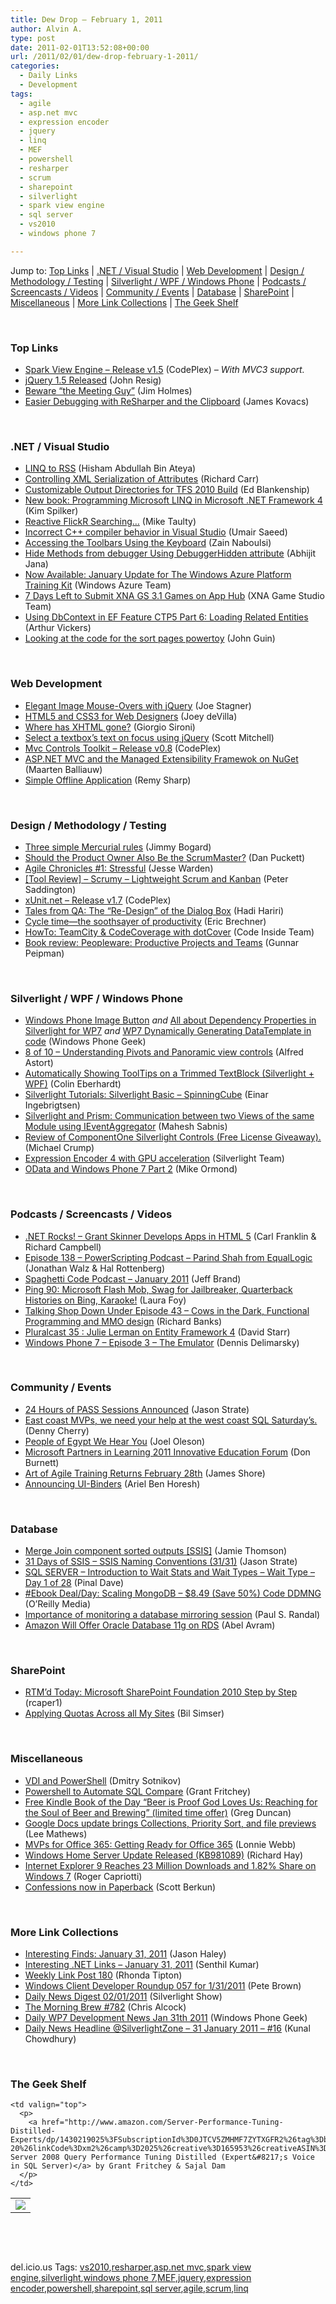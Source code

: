 ```yaml
---
title: Dew Drop – February 1, 2011
author: Alvin A.
type: post
date: 2011-02-01T13:52:08+00:00
url: /2011/02/01/dew-drop-february-1-2011/
categories:
  - Daily Links
  - Development
tags:
  - agile
  - asp.net mvc
  - expression encoder
  - jquery
  - linq
  - MEF
  - powershell
  - resharper
  - scrum
  - sharepoint
  - silverlight
  - spark view engine
  - sql server
  - vs2010
  - windows phone 7

---
```

Jump to: [Top Links][1] | [.NET / Visual Studio][2] | [Web Development][3] | [Design / Methodology / Testing][4] | [Silverlight / WPF / Windows Phone][5] | [Podcasts / Screencasts / Videos][6] | [Community / Events][7] | [Database][8] | [SharePoint][9] | [Miscellaneous][10] | [More Link Collections][11] | [The Geek Shelf][12] 

&#160;

### <a name="top"></a>Top Links

  * <a href="http://sparkviewengine.codeplex.com/releases/view/60090" target="_blank">Spark View Engine &#8211; Release v1.5</a> (CodePlex) _– With MVC3 support._
  * <a href="http://blog.jquery.com/2011/01/31/jquery-15-released/" target="_blank">jQuery 1.5 Released</a> (John Resig)
  * [Beware “the Meeting Guy”][13] (Jim Holmes)
  * [Easier Debugging with ReSharper and the Clipboard][14] (James Kovacs)

&#160;

### <a name="dotnet"></a>.NET / Visual Studio

  * [LINQ to RSS][15] (Hisham Abdullah Bin Ateya)
  * [Controlling XML Serialization of Attributes][16] (Richard Carr)
  * [Customizable Output Directories for TFS 2010 Build][17] (Ed Blankenship)
  * [New book: Programming Microsoft LINQ in Microsoft .NET Framework 4][18] (Kim Spilker)
  * [Reactive FlickR Searching…][19] (Mike Taulty)
  * [Incorrect C++ compiler behavior in Visual Studio][20] (Umair Saeed)
  * [Accessing the Toolbars Using the Keyboard][21] (Zain Naboulsi)
  * [Hide Methods from debugger Using DebuggerHidden attribute][22] (Abhijit Jana)
  * [Now Available: January Update for The Windows Azure Platform Training Kit][23] (Windows Azure Team)
  * [7 Days Left to Submit XNA GS 3.1 Games on App Hub][24] (XNA Game Studio Team)
  * [Using DbContext in EF Feature CTP5 Part 6: Loading Related Entities][25] (Arthur Vickers)
  * [Looking at the code for the sort pages powertoy][26] (John Guin)

&#160;

### <a name="web"></a>Web Development

  * [Elegant Image Mouse-Overs with jQuery][27] (Joe Stagner)
  * [HTML5 and CSS3 for Web Designers][28] (Joey deVilla)
  * [Where has XHTML gone?][29] (Giorgio Sironi)
  * [Select a textbox’s text on focus using jQuery][30] (Scott Mitchell)
  * <a href="http://mvccontrolstoolkit.codeplex.com/releases/view/60126" target="_blank">Mvc Controls Toolkit &#8211; Release v0.8</a> (CodePlex)
  * [ASP.NET MVC and the Managed Extensibility Framewok on NuGet][31] (Maarten Balliauw)
  * [Simple Offline Application][32] (Remy Sharp)

&#160;

### <a name="design"></a>Design / Methodology / Testing

  * [Three simple Mercurial rules][33] (Jimmy Bogard)
  * [Should the Product Owner Also Be the ScrumMaster?][34] (Dan Puckett)
  * [Agile Chronicles #1: Stressful][35] (Jesse Warden)
  * [[Tool Review] – Scrumy – Lightweight Scrum and Kanban][36] (Peter Saddington)
  * <a href="http://xunit.codeplex.com/releases/view/59600" target="_blank">xUnit.net &#8211; Release v1.7</a> (CodePlex)
  * [Tales from QA: The “Re-Design” of the Dialog Box][37] (Hadi Hariri)
  * [Cycle time—the soothsayer of productivity][38] (Eric Brechner)
  * [HowTo: TeamCity & CodeCoverage with dotCover][39] (Code Inside Team)
  * [Book review: Peopleware: Productive Projects and Teams][40] (Gunnar Peipman)

&#160;

### <a name="silverlight"></a>Silverlight / WPF / Windows Phone

  * [Windows Phone Image Button][41] _and_ [All about Dependency Properties in Silverlight for WP7][42] _and_ [WP7 Dynamically Generating DataTemplate in code][43] (Windows Phone Geek)
  * [8 of 10 &#8211; Understanding Pivots and Panoramic view controls][44] (Alfred Astort)
  * [Automatically Showing ToolTips on a Trimmed TextBlock (Silverlight + WPF)][45] (Colin Eberhardt)
  * <a href="http://wsinsiders.com/2010/01/30/silverlight-tutorials-silverlight-basic-spinningcube/" target="_blank">Silverlight Tutorials: Silverlight Basic &#8211; SpinningCube</a> (Einar Ingebrigtsen)
  * [Silverlight and Prism: Communication between two Views of the same Module using IEventAggregator][46] (Mahesh Sabnis)
  * [Review of ComponentOne Silverlight Controls (Free License Giveaway).][47] (Michael Crump)
  * [Expression Encoder 4 with GPU acceleration][48] (Silverlight Team)
  * [OData and Windows Phone 7 Part 2][49] (Mike Ormond)

&#160;

### <a name="podcasts"></a>Podcasts / Screencasts / Videos

  * <a href="http://www.dotnetrocks.com/default.aspx?ShowNum=633" target="_blank">.NET Rocks! &#8211; Grant Skinner Develops Apps in HTML 5</a> (Carl Franklin & Richard Campbell)
  * [Episode 138 &#8211; PowerScripting Podcast &#8211; Parind Shah from EqualLogic][50] (Jonathan Walz & Hal Rottenberg)
  * <a href="http://feedproxy.google.com/~r/SpaghettiCodePodcasts/~3/0_VR2n9BTo0/post.aspx" target="_blank">Spaghetti Code Podcast &#8211; January 2011</a> (Jeff Brand)
  * [Ping 90: Microsoft Flash Mob, Swag for Jailbreaker, Quarterback Histories on Bing, Karaoke!][51] (Laura Foy)
  * <a href="http://feedproxy.google.com/~r/TalkingShopDownUnder/~3/h2IeuDzk0po/episode-43-cows-in-dark-functional.html" target="_blank">Talking Shop Down Under Episode 43 &#8211; Cows in the Dark, Functional Programming and MMO design</a> (Richard Banks)
  * [Pluralcast 35 : Julie Lerman on Entity Framework 4][52] (David Starr)
  * [Windows Phone 7 – Episode 3 – The Emulator][53] (Dennis Delimarsky)

&#160;

### <a name="events"></a>Community / Events

  * [24 Hours of PASS Sessions Announced][54] (Jason Strate)
  * [East coast MVPs, we need your help at the west coast SQL Saturday’s.][55] (Denny Cherry)
  * [People of Egypt We Hear You][56] (Joel Oleson)
  * [Microsoft Partners in Learning 2011 Innovative Education Forum][57] (Don Burnett)
  * [Art of Agile Training Returns February 28th][58] (James Shore)
  * [Announcing UI-Binders][59] (Ariel Ben Horesh)

&#160;

### <a name="db"></a>Database

  * [Merge Join component sorted outputs [SSIS]][60] (Jamie Thomson)
  * [31 Days of SSIS – SSIS Naming Conventions (31/31)][61] (Jason Strate)
  * [SQL SERVER – Introduction to Wait Stats and Wait Types – Wait Type – Day 1 of 28][62] (Pinal Dave)
  * [#Ebook Deal/Day: Scaling MongoDB &#8211; $8.49 (Save 50%) Code DDMNG][63] (O&#8217;Reilly Media)
  * [Importance of monitoring a database mirroring session][64] (Paul S. Randal)
  * [Amazon Will Offer Oracle Database 11g on RDS][65] (Abel Avram)

&#160;

### <a name="sp"></a>SharePoint

  * [RTM’d Today: Microsoft SharePoint Foundation 2010 Step by Step][66] (rcaper1)
  * [Applying Quotas Across all My Sites][67] (Bil Simser)

&#160;

### <a name="misc"></a>Miscellaneous

  * [VDI and PowerShell][68] (Dmitry Sotnikov)
  * [Powershell to Automate SQL Compare][69] (Grant Fritchey)
  * [Free Kindle Book of the Day “Beer is Proof God Loves Us: Reaching for the Soul of Beer and Brewing” (limited time offer)][70] (Greg Duncan)
  * [Google Docs update brings Collections, Priority Sort, and file previews][71] (Lee Mathews)
  * [MVPs for Office 365: Getting Ready for Office 365][72] (Lonnie Webb)
  * [Windows Home Server Update Released (KB981089)][73] (Richard Hay)
  * [Internet Explorer 9 Reaches 23 Million Downloads and 1.82% Share on Windows 7][74] (Roger Capriotti)
  * [Confessions now in Paperback][75] (Scott Berkun)

&#160;

### <a name="links"></a>More Link Collections

  * [Interesting Finds: January 31, 2011][76] (Jason Haley)
  * [Interesting .NET Links – January 31, 2011][77] (Senthil Kumar)
  * [Weekly Link Post 180][78] (Rhonda Tipton)
  * [Windows Client Developer Roundup 057 for 1/31/2011][79] (Pete Brown)
  * [Daily News Digest 02/01/2011][80] (Silverlight Show)
  * [The Morning Brew #782][81] (Chris Alcock)
  * [Daily WP7 Development News Jan 31th 2011][82] (Windows Phone Geek)
  * [Daily News Headline @SilverlightZone &#8211; 31 January 2011 &#8211; #16][83] (Kunal Chowdhury)

&#160;

### <a name="shelf"></a>The Geek Shelf

<table border="0" cellspacing="0" cellpadding="0">
  <tr>
    <td>
      <img data-recalc-dims="1" decoding="async" src="https://i0.wp.com/ecx.images-amazon.com/images/I/51WbgKqBz9L._SL160_.jpg?w=660" />
    </td>
    
    <td valign="top">
      <p>
        <a href="http://www.amazon.com/Server-Performance-Tuning-Distilled-Experts/dp/1430219025%3FSubscriptionId%3D0JTCV5ZMHMF7ZYTXGFR2%26tag%3Dbrdicr-20%26linkCode%3Dxm2%26camp%3D2025%26creative%3D165953%26creativeASIN%3D1430219025">SQL Server 2008 Query Performance Tuning Distilled (Expert&#8217;s Voice in SQL Server)</a> by Grant Fritchey & Sajal Dam
      </p>
    </td>
  </tr>
</table>

&#160;

<div style="padding-bottom: 0px; margin: 0px; padding-left: 0px; padding-right: 0px; display: inline; float: none; padding-top: 0px" id="scid:C16BAC14-9A3D-4c50-9394-FBFEF7A93539:e7cc399b-ea25-4685-adec-058299ce5c8b" class="wlWriterEditableSmartContent">
  <!--dotnetkickit-->
</div>

&#160;

<div style="padding-bottom: 0px; margin: 0px; padding-left: 0px; padding-right: 0px; display: inline; float: none; padding-top: 0px" id="scid:0767317B-992E-4b12-91E0-4F059A8CECA8:7e00f2cf-f1b9-47bd-951a-15846ff484a7" class="wlWriterEditableSmartContent">
  del.icio.us Tags: <a href="http://del.icio.us/popular/vs2010" rel="tag">vs2010</a>,<a href="http://del.icio.us/popular/resharper" rel="tag">resharper</a>,<a href="http://del.icio.us/popular/asp.net+mvc" rel="tag">asp.net mvc</a>,<a href="http://del.icio.us/popular/spark+view+engine" rel="tag">spark view engine</a>,<a href="http://del.icio.us/popular/silverlight" rel="tag">silverlight</a>,<a href="http://del.icio.us/popular/windows+phone+7" rel="tag">windows phone 7</a>,<a href="http://del.icio.us/popular/MEF" rel="tag">MEF</a>,<a href="http://del.icio.us/popular/jquery" rel="tag">jquery</a>,<a href="http://del.icio.us/popular/expression+encoder" rel="tag">expression encoder</a>,<a href="http://del.icio.us/popular/powershell" rel="tag">powershell</a>,<a href="http://del.icio.us/popular/sharepoint" rel="tag">sharepoint</a>,<a href="http://del.icio.us/popular/sql+server" rel="tag">sql server</a>,<a href="http://del.icio.us/popular/agile" rel="tag">agile</a>,<a href="http://del.icio.us/popular/scrum" rel="tag">scrum</a>,<a href="http://del.icio.us/popular/linq" rel="tag">linq</a>
</div>

 [1]: https://morningdew-bpc6g3a0fgaxdxcu.eastus2-01.azurewebsites.net/#top
 [2]: https://morningdew-bpc6g3a0fgaxdxcu.eastus2-01.azurewebsites.net/#dotnet
 [3]: https://morningdew-bpc6g3a0fgaxdxcu.eastus2-01.azurewebsites.net/#web
 [4]: https://morningdew-bpc6g3a0fgaxdxcu.eastus2-01.azurewebsites.net/#design
 [5]: https://morningdew-bpc6g3a0fgaxdxcu.eastus2-01.azurewebsites.net/#silverlight
 [6]: https://morningdew-bpc6g3a0fgaxdxcu.eastus2-01.azurewebsites.net/#podcasts
 [7]: https://morningdew-bpc6g3a0fgaxdxcu.eastus2-01.azurewebsites.net/#events
 [8]: https://morningdew-bpc6g3a0fgaxdxcu.eastus2-01.azurewebsites.net/#db
 [9]: https://morningdew-bpc6g3a0fgaxdxcu.eastus2-01.azurewebsites.net/#sp
 [10]: https://morningdew-bpc6g3a0fgaxdxcu.eastus2-01.azurewebsites.net/#misc
 [11]: https://morningdew-bpc6g3a0fgaxdxcu.eastus2-01.azurewebsites.net/#links
 [12]: https://morningdew-bpc6g3a0fgaxdxcu.eastus2-01.azurewebsites.net/#shelf
 [13]: http://frazzleddad.blogspot.com/2011/02/beware-meeting-guy.html
 [14]: http://feedproxy.google.com/~r/CodeBetter/~3/ylWqbvwojog/
 [15]: http://www.codeproject.com/KB/linq/LinqToRss.aspx
 [16]: http://feedproxy.google.com/~r/BlackwaspLatestAdditions/~3/7E_hglRydtM/XMLAttribute.aspx
 [17]: http://feedproxy.google.com/~r/EdSquared/~3/dlUqrUK8F-w/Customizable+Output+Directories+For+TFS+2010+Build.aspx
 [18]: http://blogs.msdn.com/b/microsoft_press/archive/2011/02/01/new-book-programming-microsoft-linq-in-microsoft-net-framework-4.aspx
 [19]: http://feedproxy.google.com/~r/mtaulty/~3/QXx-YgIqJlo/reactive-flickr-searching.aspx
 [20]: http://feeds.dzone.com/~r/zones/dotnet/~3/XPDDgJzIMpQ/incorrect-c-compiler-behavior
 [21]: http://feedproxy.google.com/~r/zainnab/~3/I9qoxr4AEYg/accessing-the-toolbars-using-the-keyboard.aspx
 [22]: http://dailydotnettips.com/2011/01/31/hide-methods-from-debugger-using-debuggerhidden-attribute/
 [23]: http://blogs.msdn.com/b/windowsazure/archive/2011/01/31/now-available-january-update-for-the-windows-azure-platform-training-kit.aspx
 [24]: http://blogs.msdn.com/b/xna/archive/2011/01/31/7-days-left-to-submit-xna-gs-3-1-games-on-app-hub.aspx
 [25]: http://blogs.msdn.com/b/adonet/archive/2011/01/31/using-dbcontext-in-ef-feature-ctp5-part-6-loading-related-entities.aspx
 [26]: http://blogs.msdn.com/b/johnguin/archive/2011/01/31/looking-at-the-code-for-the-sort-pages-powertoy.aspx
 [27]: http://feedproxy.google.com/~r/MSJoe/~3/5lT4mhqIUBA/
 [28]: http://www.globalnerdy.com/2011/01/31/html5-and-css3-for-web-designers/
 [29]: http://feeds.dzone.com/~r/zones/css/~3/mLZlsYzr2qE/where-has-xhtml-gone
 [30]: http://feedproxy.google.com/~r/ScottOnWriting/~3/pr_AzzPo0hU/select-a-textbox-s-text-on-focus-using-jquery.aspx
 [31]: http://blog.maartenballiauw.be/post.aspx?id=18986ded-89b6-43c1-bdda-0594a624087d
 [32]: http://feeds.dzone.com/~r/zones/css/~3/B_IozTNGgc8/simple-offline-application
 [33]: http://feedproxy.google.com/~r/LosTechies/~3/s9zIsE1oR5E/three-simple-mercurial-rules.aspx
 [34]: http://www.infoq.com/news/2011/01/should-po-also-be-sm
 [35]: http://feeds.dzone.com/~r/zones/agile/~3/Ic0eh9kH5-0/agile-chronicles-1-stressful
 [36]: http://feedproxy.google.com/~r/agilescout/~3/hfAWkDjLZok/
 [37]: http://blogs.jetbrains.com/dotnet/2011/02/tales-from-qa-the-re-design-of-the-dialog-box/
 [38]: http://blogs.msdn.com/b/eric_brechner/archive/2011/02/01/cycle-time-the-soothsayer-of-productivity.aspx
 [39]: http://code-inside.de/blog-in/2011/02/01/howto-teamcity-codecoverage-with-dotcover/
 [40]: http://feedproxy.google.com/~r/gunnarpeipman/~3/547AFFkoPH8/book-review-peopleware-productive-projects-and-teams.aspx
 [41]: http://www.windowsphonegeek.com/videos/windows-phone-image-button
 [42]: http://www.windowsphonegeek.com/articles/All-about-Dependency-Properties-in-Silverlight-for-WP7
 [43]: http://www.windowsphonegeek.com/tips/wp7-dynamically-generating-datatemplate-in-code
 [44]: http://windowsteamblog.com/windows_phone/b/wpdev/archive/2011/01/31/8-of-10-understanding-pivots-and-panoramic-view-controls.aspx
 [45]: http://www.scottlogic.co.uk/blog/colin/2011/01/automatically-showing-tooltips-on-a-trimmed-textblock-silverlight-wpf/
 [46]: http://feedproxy.google.com/~r/netCurryRecentArticles/~3/N4LU1euwEro/ShowArticle.aspx
 [47]: http://michaelcrump.net/archive/2011/02/01/review-of-componentone-silverlight-controls-free-license-giveaway.aspx
 [48]: http://team.silverlight.net/related-products/expression-encoder-4-with-gpu-acceleration/
 [49]: http://feedproxy.google.com/~r/mikeormond/~3/jz4J2IOmbQk/odata-and-windows-phone-7-part-2.aspx
 [50]: http://feedproxy.google.com/~r/Powerscripting/~3/fKgItkXBLcM/episode-138-power-scripting-podcast-parind-shah-from-equal-logic
 [51]: http://channel9.msdn.com/Shows/PingShow/Ping-90-Microsoft-Flash-Mob-Swag-for-Jailbreaker-Quarterback-Histories-on-Bing-Karaoke
 [52]: http://feedproxy.google.com/~r/pluralcast/~3/-j6Mx0huh3o/pluralcast-35-julie-lerman-on-entity-framework-4.aspx
 [53]: http://dennisdel.com/?p=586
 [54]: http://feedproxy.google.com/~r/sqlserverpedia/~3/nXkknfmOJHU/
 [55]: http://feedproxy.google.com/~r/sqlserverpedia/~3/GehPQsgR-L8/
 [56]: http://feedproxy.google.com/~r/JoelsSharepointLand/~3/nwinh-TPJBE/ViewPost.aspx
 [57]: http://feedproxy.google.com/~r/d4dotnet/~3/9D17d98s9CU/post.aspx
 [58]: http://jamesshore.com/Blog/Art-of-Agile-Training-Returns-February-28th.html
 [59]: http://blogs.microsoft.co.il/blogs/arielbh/archive/2011/01/31/announcing-ui-binders.aspx
 [60]: http://feedproxy.google.com/~r/jamiet/~3/euzHFGW60TA/merge-join-component-sorted-outputs-ssis.aspx
 [61]: http://feedproxy.google.com/~r/sqlserverpedia/~3/R5B3s-gdnQY/
 [62]: http://blog.sqlauthority.com/2011/02/01/sql-server-introduction-to-wait-stats-and-wait-types-wait-type-day-1-of-28/
 [63]: http://feeds.oreilly.com/~r/oreilly/news/~3/69MJqXRYxPo/
 [64]: http://feedproxy.google.com/~r/PaulSRandal/~3/IHvNM01HeLc/post.aspx
 [65]: http://www.infoq.com/news/2011/02/Amazon-RDS-Oracle-Database-11g
 [66]: http://blogs.msdn.com/b/microsoft_press/archive/2011/01/31/rtm-d-today-microsoft-sharepoint-foundation-2010-step-by-step.aspx
 [67]: http://feedproxy.google.com/~r/bsimser/~3/cwInADlMLfQ/applying-quotas-across-all-my-sites.aspx
 [68]: http://dmitrysotnikov.wordpress.com/2011/02/01/vdi-and-powershell
 [69]: http://www.sqlservercentral.com/blogs/scarydba/archive/2011/01/31/powershell-to-automate-sql-compare.aspx
 [70]: http://coolthingoftheday.blogspot.com/2011/01/free-kindle-book-of-day-beer-is-proof.html
 [71]: http://downloadsquad.switched.com/2011/01/31/google-docs-update-brings-collections-priority-sort-and-file-p/
 [72]: http://blogs.msdn.com/b/mvpawardprogram/archive/2011/01/31/mvps-for-office-365-getting-ready-for-office-365.aspx
 [73]: http://www.windowsobserver.com/2011/01/31/windows-home-server-update-released-kb981089/
 [74]: http://windowsteamblog.com/ie/b/ie/archive/2011/02/01/internet-explorer-9-reaches-23-million-downloads-and-1-82-share-on-windows-7.aspx
 [75]: http://www.scottberkun.com/blog/2011/confessions-now-in-paperback/
 [76]: http://jasonhaley.com/blog/post.aspx?id=ee76c889-b6fb-4bff-a393-eb05225e0f9b
 [77]: http://techblog.ginktage.com/2011/01/interesting-net-links-january-31-2011/
 [78]: http://rhondatipton.net/2011/01/31/weekly-link-post-180/
 [79]: http://feedproxy.google.com/~r/PeteBrown/~3/vrq3s0V4BtE/windows-client-developer-roundup-057-for-1-31-2011
 [80]: http://feedproxy.google.com/~r/silverlightshow/~3/_MolyaRK-hQ/Daily-News-Digest-02-01-2011.aspx
 [81]: http://feedproxy.google.com/~r/ReflectivePerspective/~3/m-MWc3veFOg/
 [82]: http://www.windowsphonegeek.com/news/daily-wp7-development-news-jan-31th-2011
 [83]: http://feedproxy.google.com/~r/kunal2383/~3/OW9RI74jug4/daily-news-headline-silverlightzone-31.html